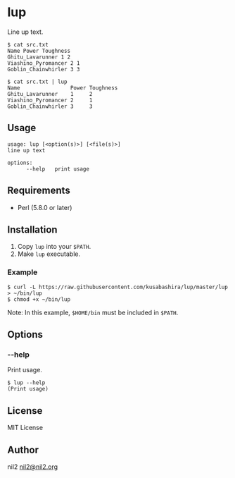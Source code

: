 lup
===

Line up text.

```
$ cat src.txt
Name Power Toughness
Ghitu_Lavarunner 1 2
Viashino_Pyromancer 2 1
Goblin_Chainwhirler 3 3

$ cat src.txt | lup
Name                Power Toughness
Ghitu_Lavarunner    1     2        
Viashino_Pyromancer 2     1        
Goblin_Chainwhirler 3     3        
```

Usage
-----

```
usage: lup [<option(s)>] [<file(s)>]
line up text

options:
      --help   print usage
```

Requirements
------------

- Perl (5.8.0 or later)

Installation
------------

1. Copy `lup` into your `$PATH`.
2. Make `lup` executable.

### Example

```
$ curl -L https://raw.githubusercontent.com/kusabashira/lup/master/lup > ~/bin/lup
$ chmod +x ~/bin/lup
```

Note: In this example, `$HOME/bin` must be included in `$PATH`.

Options
-------

### --help

Print usage.

```
$ lup --help
(Print usage)
```

License
-------

MIT License

Author
------

nil2 <nil2@nil2.org>
